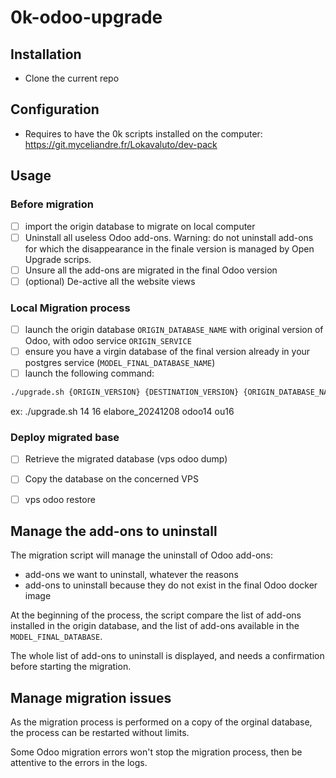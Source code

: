 # 0k-odoo-upgrade

## Installation

- Clone the current repo

## Configuration

- Requires to have the 0k scripts installed on the computer: https://git.myceliandre.fr/Lokavaluto/dev-pack

## Usage
### Before migration

- [ ] import the origin database to migrate on local computer
- [ ] Uninstall all useless Odoo add-ons. Warning: do not uninstall add-ons for which the disappearance in the finale version is managed by Open Upgrade scrips.
- [ ] Unsure all the add-ons are migrated in the final Odoo version
- [ ] (optional) De-active all the website views

### Local Migration process

- [ ] launch the origin database `ORIGIN_DATABASE_NAME` with original version of Odoo, with odoo service `ORIGIN_SERVICE`
- [ ] ensure you have a virgin database of the final version  already in your postgres service (`MODEL_FINAL_DATABASE_NAME`)
- [ ] launch the following command:

``` bash
./upgrade.sh {ORIGIN_VERSION} {DESTINATION_VERSION} {ORIGIN_DATABASE_NAME} {ORIGIN_SERVICE} {MODEL_FINAL_DATABASE_NAME}
```

ex: ./upgrade.sh 14 16 elabore_20241208 odoo14 ou16

### Deploy migrated base

- [ ] Retrieve the migrated database (vps odoo dump)
- [ ] Copy the database on the concerned VPS
- [ ] vps odoo restore


## Manage the add-ons to uninstall

The migration script will manage the uninstall of Odoo add-ons:
- add-ons we want to uninstall, whatever the reasons
- add-ons to uninstall because they do not exist in the final Odoo docker image

At the beginning of the process, the script compare the list of add-ons installed in the origin database, and the list of add-ons available in the `MODEL_FINAL_DATABASE`.

The whole list of add-ons to uninstall is displayed, and needs a confirmation before starting the migration.


## Manage migration issues

As the migration process is performed on a copy of the orginal database, the process can be restarted without limits.

Some Odoo migration errors won't stop the migration process, then be attentive to the errors in the logs.
